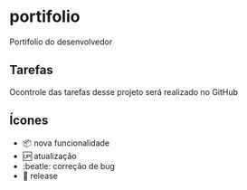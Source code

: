 # portifolio

Portifolio do desenvolvedor

## Tarefas

Ocontrole das tarefas desse projeto será realizado no GitHub

## Ícones

-  :package: nova funcionalidade
-  :up: atualização
-  :beatle: correção de bug
-  :checkered_flag: release
